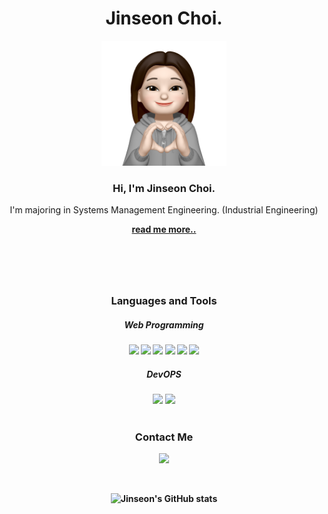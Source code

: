 <header>
  <div align='center'>
    <h1>Jinseon Choi.</h1>
    <img src="image_me.png" width="200px">
    <h3>Hi, I'm <strong>Jinseon Choi.</strong></h3>
    <p>I'm majoring in Systems Management Engineering. (Industrial Engineering)</p>
    <strong><a href="https://heavenly-nylon-4ca.notion.site/About-me-Realsunchoi-30983455a1e94a5f8cd2c7046feea6c3">read me more..</a>
  </div>
</header>
  
<body>
  <div align='center'>
    <br>
    <h3>Languages and Tools</h3>
      <h5>Web Programming</h5>
        <img src="https://img.shields.io/badge/HTML-000000?style=round-square&logo=HTML5&logoColor=red"/>
        <img src="https://img.shields.io/badge/CSS-000000?style=round-square&logo=css3&logoColor=blue"/>
        <img src="https://img.shields.io/badge/JavaScript-000000?style=round-square&logo=JavaScript&logoColor=yellow"/>
        <img src="https://img.shields.io/badge/Vue.js-000000?style=round-square&logo=Vue.js&logoColor=bluegreen"/>
        <img src="https://img.shields.io/badge/Node.js-000000?style=round-square&logo=Node.js&logoColor=bluegreen"/>
        <img src="https://img.shields.io/badge/Bootstrap-000000?style=round-square&logo=Bootstrap&logoColor=7952B3"/>
      <h5>DevOPS</h5>
        <img src="https://img.shields.io/badge/GitHub-000000?style=round-square&logo=GitHub&logoColor=bluegreen"/>
        <img src="https://img.shields.io/badge/Visual Studio Code-000000?style=round-square&logo=Visual Studio Code&logoColor=007ACC"/>
    <br>
    <br>
    <h3>Contact Me</h3>
    <p>
      <a href="mailto:sttaurt@gmail.com"><img src="https://img.shields.io/badge/Gmail-000000?style=round-square&logo=gmail&logoColor=EA4335"/></a>
    </p>
    <br>

  ![Jinseon's GitHub stats](https://github-readme-stats.vercel.app/api?username=oooihmm&show_icons=true&theme=radical)

  </div>
</body>
